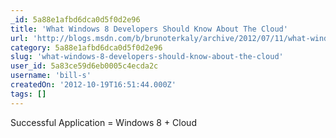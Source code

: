 ```yaml
---
_id: 5a88e1afbd6dca0d5f0d2e96
title: 'What Windows 8 Developers Should Know About The Cloud'
url: 'http://blogs.msdn.com/b/brunoterkaly/archive/2012/07/11/what-windows-8-developers-should-know-about-the-cloud.aspx'
category: 5a88e1afbd6dca0d5f0d2e96
slug: 'what-windows-8-developers-should-know-about-the-cloud'
user_id: 5a83ce59d6eb0005c4ecda2c
username: 'bill-s'
createdOn: '2012-10-19T16:51:44.000Z'
tags: []
---
```


Successful Application = Windows 8 + Cloud
